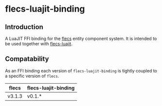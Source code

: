 flecs-luajit-binding
====================

Introduction
------------
A LuaJIT FFI binding for the [flecs][1] entity component system. It is intended
to be used together with [flecs-luajit][2].

Compatability
-------------
As an FFI binding each version of `flecs-luajit-binding` is tightly coupled to
a specific version of `flecs`.

| flecs  | flecs-luajit-binding |
|--------|----------------------|
| v3.1.3 | v0.1.*               |

[1]: https://github.com/SanderMertens/flecs
[2]: https://github.com/sro5h/flecs-luajit
